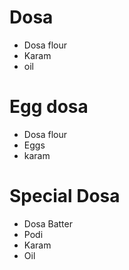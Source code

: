 # Dosa

* Dosa flour
* Karam
* oil

# Egg dosa
* Dosa flour
* Eggs
* karam

# Special Dosa
* Dosa Batter
* Podi
* Karam
* Oil
